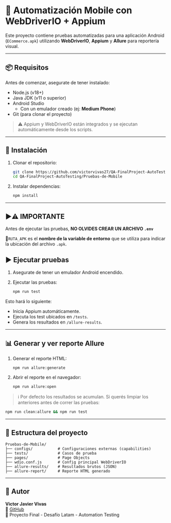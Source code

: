 # 📱 Automatización Mobile con WebDriverIO + Appium

Este proyecto contiene pruebas automatizadas para una aplicación Android (`ECommerce.apk`) utilizando **WebDriverIO**, **Appium** y **Allure** para reportería visual.

---
## 📦 Requisitos
Antes de comenzar, asegurate de tener instalado:

- Node.js (v18+)
- Java JDK (v11 o superior)
- Android Studio
  - Con un emulador creado (ej: **Medium Phone**)
- Git (para clonar el proyecto)

> ⚠️ Appium y WebDriverIO están integrados y se ejecutan automáticamente desde los scripts.

---
## 🚀 Instalación

1. Clonar el repositorio:

   ```bash
   git clone https://github.com/victorvivas27/QA-FinalProject-AutoTesting.git
   cd QA-FinalProject-AutoTesting/Pruebas-de-Mobile
   ```

2. Instalar dependencias:

   ```bash
   npm install
   ```

---
## ▶️⚠️ **IMPORTANTE**
Antes de ejecutar las pruebas, **NO OLVIDES CREAR UN ARCHIVO `.env`** 

🔹`RUTA_APK` es el **nombre de la variable de entorno** 
que se utiliza para indicar la ubicación del archivo `.apk`. 

## ▶️ Ejecutar pruebas

1. Asegurate de tener un emulador Android encendido.

2. Ejecutar las pruebas:

   ```bash
   npm run test
   ```

Esto hará lo siguiente:

- Inicia Appium automáticamente.
- Ejecuta los test ubicados en `/tests`.
- Genera los resultados en `/allure-results`.

---

## 📊 Generar y ver reporte Allure
1. Generar el reporte HTML:

   ```bash
   npm run allure:generate
   ```

2. Abrir el reporte en el navegador:

   ```bash
   npm run allure:open
   ```

> ℹ️ Por defecto los resultados se acumulan. Si querés limpiar los anteriores antes de correr las pruebas:

```bash
npm run clean:allure && npm run test
```

---

## 📁 Estructura del proyecto

```
Pruebas-de-Mobile/
├── configs/           # Configuraciones externas (capabilities)
├── tests/             # Casos de prueba
├── pages/             # Page Objects
├── wdio.conf.js       # Config principal WebDriverIO
├── allure-results/    # Resultados brutos (JSON)
├── allure-report/     # Reporte HTML generado
```

---
## 👤 Autor

**Victor Javier Vivas**  
🔗 [GitHub](https://github.com/victorvivas27)  
📅 Proyecto Final - Desafío Latam - Automation Testing
